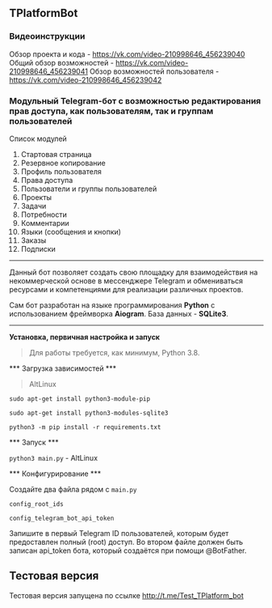 ## TPlatformBot

### Видеоинструкции

Обзор проекта и кода - https://vk.com/video-210998646_456239040
Общий обзор возможностей - https://vk.com/video-210998646_456239041
Обзор возможностей пользователя - https://vk.com/video-210998646_456239042

### Модульный Telegram-бот с возможностью редактирования прав доступа, как пользователям, так и группам пользователей

Список модулей

1. Стартовая страница
2. Резервное копирование
3. Профиль пользователя
4. Права доступа
5. Пользователи и группы пользователей
4. Проекты
5. Задачи
6. Потребности
7. Комментарии
8. Языки (сообщения и кнопки)
9. Заказы
10. Подписки

---------

Данный бот позволяет создать свою площадку для взаимодействия на некоммерческой основе в мессенджере Telegram и обмениваться ресурсами и компетенциями для реализации различных проектов.

Сам бот разработан на языке программирования **Python** с использованием фреймворка **Aiogram**. База данных - **SQLite3**.

------

**Установка, первичная настройка и запуск**

>Для работы требуется, как минимум, Python 3.8.

*** Загрузка зависимостей ***

> AltLinux

`sudo apt-get install python3-module-pip`

`sudo apt-get install python3-modules-sqlite3`

`python3 -m pip install -r requirements.txt` 

*** Запуск ***

`python3 main.py` - AltLinux

*** Конфигурирование ***

Создайте два файла рядом с `main.py`

`config_root_ids`

`config_telegram_bot_api_token`

Запишите в первый Telegram ID пользователей, которым будет предоставлен полный (root) доступ.
Во втором файле должен быть записан api_token бота, который создаётся при помощи @BotFather.

## Тестовая версия

Тестовая версия запущена по ссылке
http://t.me/Test_TPlatform_bot